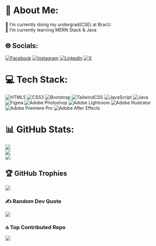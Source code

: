 # 💫 About Me:
🔭 I’m currently doing my undergrad(CSE) at BracU<br>🌱 I’m currently learning MERN Stack & Java


## 🌐 Socials:
[![Facebook](https://img.shields.io/badge/Facebook-%231877F2.svg?logo=Facebook&logoColor=white)](https://facebook.com/Muhit.Shimanto07) [![Instagram](https://img.shields.io/badge/Instagram-%23E4405F.svg?logo=Instagram&logoColor=white)](https://instagram.com/muhit.shimanto27) [![LinkedIn](https://img.shields.io/badge/LinkedIn-%230077B5.svg?logo=linkedin&logoColor=white)](https://linkedin.com/in/muhit-shimanto-527873226) [![X](https://img.shields.io/badge/X-black.svg?logo=X&logoColor=white)](https://x.com/Muhit_Shimanto) 

# 💻 Tech Stack:
![HTML5](https://img.shields.io/badge/html5-%23E34F26.svg?style=for-the-badge&logo=html5&logoColor=white) ![CSS3](https://img.shields.io/badge/css3-%231572B6.svg?style=for-the-badge&logo=css3&logoColor=white) ![Bootstrap](https://img.shields.io/badge/bootstrap-%238511FA.svg?style=for-the-badge&logo=bootstrap&logoColor=white) ![TailwindCSS](https://img.shields.io/badge/tailwindcss-%2338B2AC.svg?style=for-the-badge&logo=tailwind-css&logoColor=white)  ![JavaScript](https://img.shields.io/badge/javascript-%23323330.svg?style=for-the-badge&logo=javascript&logoColor=%23F7DF1E) ![Java](https://img.shields.io/badge/java-%23ED8B00.svg?style=for-the-badge&logo=openjdk&logoColor=white)![Figma](https://img.shields.io/badge/figma-%23F24E1E.svg?style=for-the-badge&logo=figma&logoColor=white) ![Adobe Photoshop](https://img.shields.io/badge/adobe%20photoshop-%2331A8FF.svg?style=for-the-badge&logo=adobe%20photoshop&logoColor=white) ![Adobe Lightroom](https://img.shields.io/badge/Adobe%20Lightroom-31A8FF.svg?style=for-the-badge&logo=Adobe%20Lightroom&logoColor=white) ![Adobe Illustrator](https://img.shields.io/badge/adobe%20illustrator-%23FF9A00.svg?style=for-the-badge&logo=adobe%20illustrator&logoColor=white) ![Adobe Premiere Pro](https://img.shields.io/badge/Adobe%20Premiere%20Pro-9999FF.svg?style=for-the-badge&logo=Adobe%20Premiere%20Pro&logoColor=white)  ![Adobe After Effects](https://img.shields.io/badge/Adobe%20After%20Effects-9999FF.svg?style=for-the-badge&logo=Adobe%20After%20Effects&logoColor=white) 
# 📊 GitHub Stats:
![](https://github-readme-stats.vercel.app/api?username=MuhitShimanto&theme=merko&hide_border=true&include_all_commits=false&count_private=false)<br/>
![](https://github-readme-streak-stats.herokuapp.com/?user=MuhitShimanto&theme=merko&hide_border=true)<br/>
![](https://github-readme-stats.vercel.app/api/top-langs/?username=MuhitShimanto&theme=merko&hide_border=true&include_all_commits=false&count_private=false&layout=compact)

## 🏆 GitHub Trophies
![](https://github-profile-trophy.vercel.app/?username=MuhitShimanto&theme=gruvbox&no-frame=false&no-bg=false&margin-w=4)

### ✍️ Random Dev Quote
![](https://quotes-github-readme.vercel.app/api?type=horizontal&theme=radical)

### 🔝 Top Contributed Repo
![](https://github-contributor-stats.vercel.app/api?username=MuhitShimanto&limit=5&theme=merko&combine_all_yearly_contributions=true)
